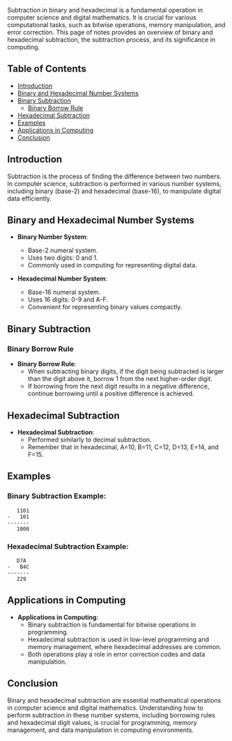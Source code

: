 Subtraction in binary and hexadecimal is a fundamental operation in computer science and digital mathematics. It is crucial for various computational tasks, such as bitwise operations, memory manipulation, and error correction. This page of notes provides an overview of binary and hexadecimal subtraction, the subtraction process, and its significance in computing.

## Table of Contents
- [Introduction](#introduction)
- [Binary and Hexadecimal Number Systems](#binary-and-hexadecimal-number-systems)
- [Binary Subtraction](#binary-subtraction)
  - [Binary Borrow Rule](#binary-borrow-rule)
- [Hexadecimal Subtraction](#hexadecimal-subtraction)
- [Examples](#examples)
- [Applications in Computing](#applications-in-computing)
- [Conclusion](#conclusion)

## Introduction

Subtraction is the process of finding the difference between two numbers. In computer science, subtraction is performed in various number systems, including binary (base-2) and hexadecimal (base-16), to manipulate digital data efficiently.

## Binary and Hexadecimal Number Systems

- **Binary Number System**:
  - Base-2 numeral system.
  - Uses two digits: 0 and 1.
  - Commonly used in computing for representing digital data.
  
- **Hexadecimal Number System**:
  - Base-16 numeral system.
  - Uses 16 digits: 0-9 and A-F.
  - Convenient for representing binary values compactly.

## Binary Subtraction

### Binary Borrow Rule

- **Binary Borrow Rule**:
  - When subtracting binary digits, if the digit being subtracted is larger than the digit above it, borrow 1 from the next higher-order digit.
  - If borrowing from the next digit results in a negative difference, continue borrowing until a positive difference is achieved.

## Hexadecimal Subtraction

- **Hexadecimal Subtraction**:
  - Performed similarly to decimal subtraction.
  - Remember that in hexadecimal, A=10, B=11, C=12, D=13, E=14, and F=15.

## Examples

### Binary Subtraction Example:
```
   1101
-   101
-------
   1000
```

### Hexadecimal Subtraction Example:
```
   D7A
-   B4C
-------
   229
```

## Applications in Computing

- **Applications in Computing**:
  - Binary subtraction is fundamental for bitwise operations in programming.
  - Hexadecimal subtraction is used in low-level programming and memory management, where hexadecimal addresses are common.
  - Both operations play a role in error correction codes and data manipulation.

## Conclusion

Binary and hexadecimal subtraction are essential mathematical operations in computer science and digital mathematics. Understanding how to perform subtraction in these number systems, including borrowing rules and hexadecimal digit values, is crucial for programming, memory management, and data manipulation in computing environments.